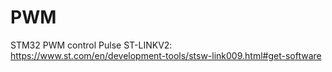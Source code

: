 # PWM
STM32 PWM control Pulse
  ST-LINKV2: https://www.st.com/en/development-tools/stsw-link009.html#get-software
